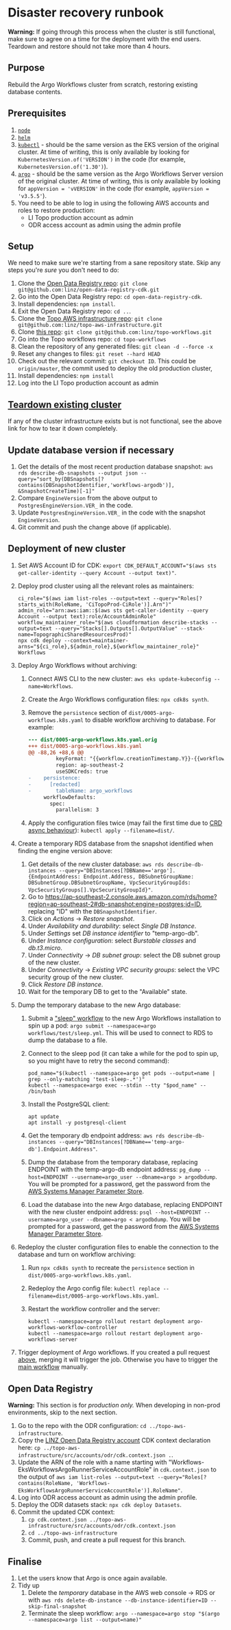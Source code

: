 # Disaster recovery runbook

**Warning:** If going through this process when the cluster is still functional, make sure to agree on a time for the deployment with the end users. Teardown and restore should not take more than 4 hours.

## Purpose

Rebuild the Argo Workflows cluster from scratch, restoring existing database contents.

## Prerequisites

1. [`node`](https://nodejs.org/)
2. [`helm`](https://helm.sh/docs/intro/install/)
3. [`kubectl`](https://kubernetes.io/docs/tasks/tools/install-kubectl-linux/) - should be the same version as the EKS version of the original cluster. At time of writing, this is only available by looking for `KubernetesVersion.of('VERSION')` in the code (for example, `KubernetesVersion.of('1.30')`).
4. [`argo`](https://github.com/argoproj/argo-workflows/releases/) - should be the same version as the Argo Workflows Server version of the original cluster. At time of writing, this is only available by looking for `appVersion = 'vVERSION'` in the code (for example, `appVersion = 'v3.5.5'`).
5. You need to be able to log in using the following AWS accounts and roles to restore production:
   - LI Topo production account as admin
   - ODR access account as admin using the admin profile

## Setup

We need to make sure we're starting from a sane repository state. Skip any steps you're _sure_ you don't need to do:

1. Clone the [Open Data Registry repo](https://github.com/linz/open-data-registry-cdk/): `git clone git@github.com:linz/open-data-registry-cdk.git`
2. Go into the Open Data Registry repo: `cd open-data-registry-cdk`.
3. Install dependencies: `npm install`.
4. Exit the Open Data Registry repo: `cd ..`.
5. Clone the [Topo AWS infrastructure repo](https://github.com/linz/topo-aws-infrastructure/): `git clone git@github.com:linz/topo-aws-infrastructure.git`
6. Clone [this repo](https://github.com/linz/topo-workflows/): `git clone git@github.com:linz/topo-workflows.git`
7. Go into the Topo workflows repo: `cd topo-workflows`
8. Clean the repository of any generated files: `git clean -d --force -x`
9. Reset any changes to files: `git reset --hard HEAD`
10. Check out the relevant commit: `git checkout ID`. This could be `origin/master`, the commit used to deploy the old production cluster,
11. Install dependencies: `npm install`
12. Log into the LI Topo production account as admin

## [Teardown existing cluster](./destroy.md)

If any of the cluster infrastructure exists but is not functional, see the above link for how to tear it down completely.

## Update database version if necessary

1. Get the details of the most recent production database snapshot: `aws rds describe-db-snapshots --output json --query="sort_by(DBSnapshots[?contains(DBSnapshotIdentifier,'workflows-argodb')], &SnapshotCreateTime)[-1]"`
2. Compare `EngineVersion` from the above output to `PostgresEngineVersion.VER_` in the code.
3. Update `PostgresEngineVersion.VER_` in the code with the snapshot `EngineVersion`.
4. Git commit and push the change above (if applicable).

## Deployment of new cluster

1. Set AWS Account ID for CDK: `export CDK_DEFAULT_ACCOUNT="$(aws sts get-caller-identity --query Account --output text)"`.
2. Deploy prod cluster using all the relevant roles as maintainers:

   ```
   ci_role="$(aws iam list-roles --output=text --query="Roles[?starts_with(RoleName, 'CiTopoProd-CiRole')].Arn")"
   admin_role="arn:aws:iam::$(aws sts get-caller-identity --query Account --output text):role/AccountAdminRole"
   workflow_maintainer_role="$(aws cloudformation describe-stacks --output=text --query="Stacks[].Outputs[].OutputValue" --stack-name=TopographicSharedResourcesProd)"
   npx cdk deploy --context=maintainer-arns="${ci_role},${admin_role},${workflow_maintainer_role}" Workflows
   ```

3. Deploy Argo Workflows without archiving:

   1. Connect AWS CLI to the new cluster: `aws eks update-kubeconfig --name=Workflows`.
   2. Create the Argo Workflows configuration files: `npx cdk8s synth`.
   3. Remove the `persistence` section of `dist/0005-argo-workflows.k8s.yaml` to disable workflow archiving to database. For example:

      ```patch
      --- dist/0005-argo-workflows.k8s.yaml.orig
      +++ dist/0005-argo-workflows.k8s.yaml
      @@ -88,26 +88,6 @@
               keyFormat: "{{workflow.creationTimestamp.Y}}-{{workflow.creationTimestamp.m}}/{{workflow.creationTimestamp.d}}-{{workflow.name}}/{{pod.name}}"
               region: ap-southeast-2
               useSDKCreds: true
      -    persistence:
      -      [redacted]
      -        tableName: argo_workflows
           workflowDefaults:
             spec:
               parallelism: 3
      ```

   4. Apply the configuration files twice (may fail the first time due to [CRD async behaviour](initial.deployment.md#custom-resource-definitions)): `kubectl apply --filename=dist/`.

4. Create a temporary RDS database from the snapshot identified when finding the engine version above:
   1. Get details of the new cluster database: `aws rds describe-db-instances --query="DBInstances[?DBName=='argo'].{EndpointAddress: Endpoint.Address, DBSubnetGroupName: DBSubnetGroup.DBSubnetGroupName, VpcSecurityGroupIds: VpcSecurityGroups[].VpcSecurityGroupId}"`.
   2. Go to https://ap-southeast-2.console.aws.amazon.com/rds/home?region=ap-southeast-2#db-snapshot:engine=postgres;id=ID, replacing "ID" with the `DBSnapshotIdentifier`.
   3. Click on _Actions_ → _Restore snapshot_.
   4. Under _Availability and durability_: select _Single DB Instance_.
   5. Under _Settings_ set _DB instance identifier_ to "temp-argo-db".
   6. Under _Instance configuration_: select _Burstable classes_ and _db.t3.micro_.
   7. Under _Connectivity_ → _DB subnet group_: select the DB subnet group of the new cluster.
   8. Under _Connectivity_ → _Existing VPC security groups_: select the VPC security group of the new cluster.
   9. Click _Restore DB instance_.
   10. Wait for the temporary DB to get to the "Available" state.
5. Dump the temporary database to the new Argo database:

   1. Submit a ["sleep" workflow](../../workflows/test/sleep.yml) to the new Argo Workflows installation to spin up a pod:
      `argo submit --namespace=argo workflows/test/sleep.yml`. This will be used to connect to RDS to dump the database to a file.
   2. Connect to the sleep pod (it can take a while for the pod to spin up, so you might have to retry the second command):

      ```
      pod_name="$(kubectl --namespace=argo get pods --output=name | grep --only-matching 'test-sleep-.*')"
      kubectl --namespace=argo exec --stdin --tty "$pod_name" -- /bin/bash
      ```

   3. Install the PostgreSQL client:

      ```
      apt update
      apt install -y postgresql-client
      ```

   4. Get the temporary db endpoint address: `aws rds describe-db-instances --query="DBInstances[?DBName=='temp-argo-db'].Endpoint.Address"`.
   5. Dump the database from the temporary database, replacing ENDPOINT with the temp-argo-db endpoint address: `pg_dump --host=ENDPOINT --username=argo_user --dbname=argo > argodbdump`.
      You will be prompted for a password, get the password from the [AWS Systems Manager Parameter Store](https://ap-southeast-2.console.aws.amazon.com/systems-manager/parameters/%252Feks%252Fargo%252Fpostgres%252Fpassword/description?region=ap-southeast-2&tab=Table).
   6. Load the database into the new Argo database, replacing ENDPOINT with the new cluster endpoint address:
      `psql --host=ENDPOINT --username=argo_user --dbname=argo < argodbdump`.
      You will be prompted for a password, get the password from the [AWS Systems Manager Parameter Store](https://ap-southeast-2.console.aws.amazon.com/systems-manager/parameters/%252Feks%252Fargo%252Fpostgres%252Fpassword/description?region=ap-southeast-2&tab=Table).

6. Redeploy the cluster configuration files to enable the connection to the database and turn on workflow archiving:

   1. Run `npx cdk8s synth` to recreate the `persistence` section in `dist/0005-argo-workflows.k8s.yaml`.
   2. Redeploy the Argo config file: `kubectl replace --filename=dist/0005-argo-workflows.k8s.yaml`.
   3. Restart the workflow controller and the server:

      ```
      kubectl --namespace=argo rollout restart deployment argo-workflows-workflow-controller
      kubectl --namespace=argo rollout restart deployment argo-workflows-server
      ```

7. Trigger deployment of Argo workflows. If you created a pull request [above](#update-database-version-if-necessary), merging it will trigger the job. Otherwise you have to trigger the [main workflow](https://github.com/linz/topo-workflows/actions/workflows/main.yml) manually.

## Open Data Registry

**Warning:** This section is for _production only._ When developing in non-prod environments, skip to the next section.

1. Go to the repo with the ODR configuration: `cd ../topo-aws-infrastructure`.
2. Copy the [LINZ Open Data Registry account](https://github.com/linz/topo-aws-infrastructure/blob/master/src/accounts/odr/README.md) CDK context declaration here: `cp ../topo-aws-infrastructure/src/accounts/odr/cdk.context.json .`.
3. Update the ARN of the role with a name starting with "Workflows-EksWorkflowsArgoRunnerServiceAccountRole" in `cdk.context.json` to the output of `aws iam list-roles --output=text --query="Roles[?contains(RoleName, 'Workflows-EksWorkflowsArgoRunnerServiceAccountRole')].RoleName"`.
4. Log into ODR access account as admin using the admin profile.
5. Deploy the ODR datasets stack: `npx cdk deploy Datasets`.
6. Commit the updated CDK context:
   1. `cp cdk.context.json ../topo-aws-infrastructure/src/accounts/odr/cdk.context.json`
   2. `cd ../topo-aws-infrastructure`
   3. Commit, push, and create a pull request for this branch.

## Finalise

1. Let the users know that Argo is once again available.
2. Tidy up
   1. Delete the _temporary_ database in the AWS web console → RDS or with `aws rds delete-db-instance --db-instance-identifier=ID --skip-final-snapshot`
   2. Terminate the sleep workflow: `argo --namespace=argo stop "$(argo --namespace=argo list --output=name)"`
